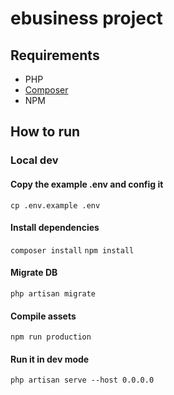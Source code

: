 # ebusiness project

## Requirements
* PHP
* [Composer](https://getcomposer.org/)
* NPM

## How to run

### Local dev

#### Copy the example .env and config it

``` cp .env.example .env ```

#### Install dependencies
``` composer install ```
``` npm install ```

#### Migrate DB

``` php artisan migrate ```

#### Compile assets

``` npm run production ```

#### Run it in dev mode

``` php artisan serve --host 0.0.0.0 ```
